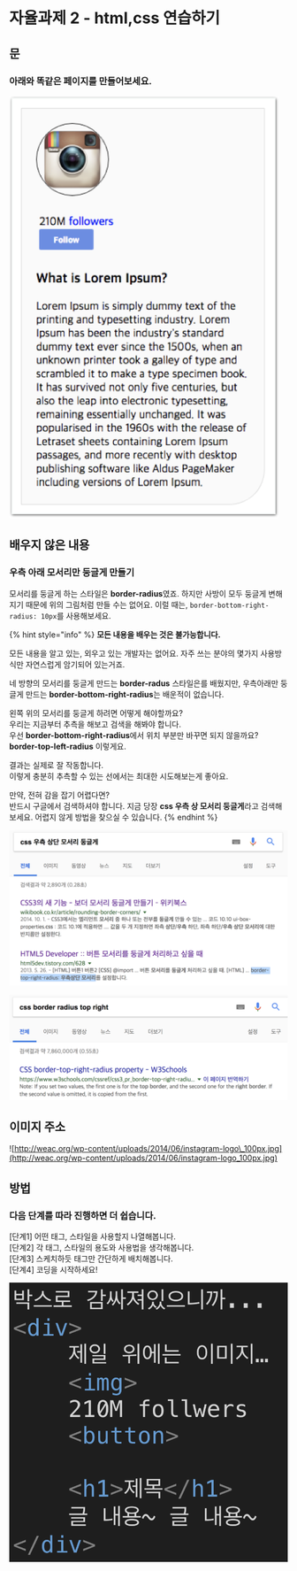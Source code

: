 # 자율과제 2 - html,css 연습하기

## 문

### 아래와 똑같은 페이지를 만들어보세요.

![](../../.gitbook/assets/image%20%28216%29.png)

## 배우지 않은 내용

### 우측 아래 모서리만 둥글게 만들기

모서리를 둥글게 하는 스타일은 **border-radius**였죠. 하지만 사방이 모두 둥글게 변해지기 때문에 위의 그림처럼 만들 수는 없어요. 이럴 때는, `border-bottom-right-radius: 10px`를 사용해보세요.

{% hint style="info" %}
**모든 내용을 배우는 것은 불가능합니다.**

모든 내용을 알고 있는, 외우고 있는 개발자는 없어요. 자주 쓰는 분야의 몇가지 사용방식만 자연스럽게 암기되어 있는거죠.

네 방향의 모서리를 둥글게 만드는 **border-radus** 스타일은를 배웠지만, 우측아래만 둥글게 만드는 **border-bottom-right-radius**는 배운적이 없습니다.

왼쪽 위의 모서리를 둥글게 하려면 어떻게 해야할까요?  
우리는 지금부터 추측을 해보고 검색을 해봐야 합니다.  
우선 **border-bottom-right-radius**에서 위치 부분만 바꾸면 되지 않을까요?  
**border-top-left-radius** 이렇게요.

결과는 실제로 잘 작동합니다.  
이렇게 충분히 추측할 수 있는 선에서는 최대한 시도해보는게 좋아요.

만약, 전혀 감을 잡기 어렵다면?  
반드시 구글에서 검색하셔야 합니다. 지금 당장 **css 우측 상 모서리 둥글게**라고 검색해보세요. 어렵지 않게 방법을 찾으실 수 있습니다.
{% endhint %}

![&#xB450;&#xBC88;&#xC9F8; &#xAC80;&#xC0C9;&#xACB0;&#xACFC;&#xC5D0; &#xBC14;&#xB85C; &#xD45C;&#xC2DC;&#xB418;&#xB294; &#xBC29;&#xBC95;](../../.gitbook/assets/image%20%28166%29.png)

![\(&#xCD94;&#xCC9C;\) &#xC601;&#xBB38;&#xAC80;&#xC0C9;&#xC2DC; &#xBCF4;&#xB2E4; &#xC815;&#xD655;&#xD558;&#xACE0; &#xB9CE;&#xC740; &#xC790;&#xB8CC;&#xB97C; &#xD655;&#xC778;&#xD560; &#xC218; &#xC788;&#xC2B5;&#xB2C8;&#xB2E4;.](../../.gitbook/assets/image%20%28187%29.png)

## 이미지 주소

![http://weac.org/wp-content/uploads/2014/06/instagram-logo\_100px.jpg](http://weac.org/wp-content/uploads/2014/06/instagram-logo_100px.jpg)

## 방법

### **다음** **단계를** **따라** **진행하면** **더** **쉽습니다.**

\[단계1\] 어떤 태그, 스타일을 사용할지 나열해봅니다.  
\[단계2\] 각 태그, 스타일의 용도와 사용법을 생각해봅니다.  
\[단계3\] 스케치하듯 태그만 간단하게 배치해봅니다.  
\[단계4\] 코딩을 시작하세요!

![&#xC544;&#xAE4C;&#xCC98;&#xB7FC; &#xC2A4;&#xCF00;&#xCE58;&#xD558;&#xB4EF; &#xAD6C;&#xC870;&#xBD80;&#xD130; &#xC9DC;&#xBCF4;&#xAE30;](../../.gitbook/assets/image%20%28221%29.png)



